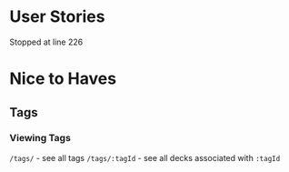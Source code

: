 # User Stories
Stopped at line 226

# Nice to Haves
## Tags
### Viewing Tags
`/tags/` - see all tags
`/tags/:tagId` - see all decks associated with `:tagId`
